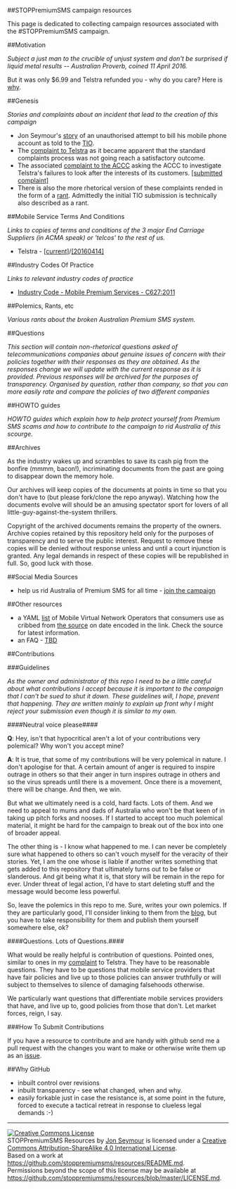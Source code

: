 #\#STOPPremiumSMS campaign resources

This page is dedicated to collecting campaign resources associated with the #STOPPremiumSMS campaign.

##Motivation

_Subject a just man to the crucible of unjust system and don't be surprised if liquid metal results -- Australian Proverb, coined 11 April 2016._

But it was only $6.99 and Telstra refunded you - why do you care? Here is [why](https://blog.stoppremiumsms.org/2016/04/14/but-it-was-only-6-99-and-telstra-refunded-you-why-do-you-care/).


##Genesis

_Stories and complaints about an incident that lead to the creation of this campaign_

* Jon Seymour's [story](https://drive.google.com/a/premiumsms.org/file/d/0B45YMnReupuEckpHaWhadzV1TkE/view) of an unauthorised attempt to bill his mobile phone account as told to the [TIO](http://tio.com.au).
* The [complaint to Telstra](https://drive.google.com/a/premiumsms.org/file/d/1HPvGuu78Wf36raDzrttxNMJm4c9ideDjO0sVC7AuUEJs3MSkxeBndI-VuLXHBvYbReqIbt-BPp02T4gd/view) as it became apparent that the standard complaints process was not going reach a satisfactory outcome.
* The associated [complaint to the ACCC](https://blog.stoppremiumsms.org/2016/04/14/accc-complaint/) asking the ACCC to investigate Telstra's failures to look after the interests of its customers. [[submitted complaint]](https://github.com/stoppremiumsms/resources/blob/master/pdf/accc-complaint-66958.pdf)
* There is also the more rhetorical version of these complaints rended in the form of a [rant](https://blog.stoppremiumsms.org/about/). Admittedly the initial TIO submission is technically also described as a rant.


##Mobile Service Terms And Conditions

_Links to copies of terms and conditions of the 3 major End Carriage Suppliers (in ACMA speak) or 'telcos' to the rest of us._

- Telstra - [[current]](https://www.telstra.com.au/help/download/document/things-you-need-to-know-about-telstra-services-c048.pdf)/[[20160414]](https://github.com/stoppremiumssms/resources/tree/master/archive/www.telstra.com.au/help/2016-04-14/download/document/things-you-need-to-know-about-telstra-services-c048.pdf)

##Industry Codes Of Practice

_Links to relevant industry codes of practice_

* [Industry Code - Mobile Premium Services - C627:2011](http://www.acma.gov.au/theACMA/mobile-premium-services-code-c637-2011)


##Polemics, Rants, etc

_Various rants about the broken Australian Premium SMS system._

##Questions

_This section will contain non-rhetorical questions asked of telecommunications companies about genuine issues of concern with their policies together
with their responses as they are obtained. As the responses change we will update with the current response as it is provided. Previous
responses will be archived for the purposes of transparency. Organised by question, rather than company, so that you can more easily
rate and compare the policies of two different companies_

##HOWTO guides

_HOWTO guides which explain how to help protect yourself from Premium SMS scams and how to contribute to the campaign to rid Australia of this scourge._

##Archives

As the industry wakes up and scrambles to save its cash pig from the bonfire (mmmm, bacon!), incriminating documents
from the past are going to disappear down the memory hole.

Our archives will keep copies of the documents at points in time so that you don't have to (but please fork/clone the repo anyway). Watching how
the documents evolve will should be an amusing spectator sport for lovers of all little-guy-against-the-system thrillers.

Copyright of the archived documents remains the property of the owners. Archive copies retained by this repository held only
for the purposes of transparency and to serve the public interest. Request to remove these copies will be denied without response
unless and until a court injunction is granted. Any legal demands in respect of these copies will be republished in full.
So, good luck with those.

##Social Media Sources

- help us rid Australia of Premium SMS for all time - [join the campaign](https://www.communityrun.org/petitions/dismantle-the-broken-australian-premium-sms-system-1)


##Other resources

- a YAML [list](archive/www.mobilenetworkguide.com.au/2016-04-12/MVNO.yml) of Mobile Virtual Network Operators that consumers use as cribbed from [the source](http://www.mobilenetworkguide.com.au/virtual_operators_information.html) on date encoded in the link. Check the source for latest information.
- an FAQ - [TBD](#)

##Contributions

###Guidelines

_As the owner and administrator of this repo I need to be a little careful about what contributions I accept because it is important to the campaign that I can't be sued
to shut it down. These guidelines will, I hope, prevent that happening. They are written mainly to explain up front why I might reject your submission even though it
is similar to my own._

####Neutral voice please####

**Q**: Hey, isn't that hypocritical aren't a lot of your contributions very polemical? Why won't you accept mine?

**A**: It is true, that some of my contributions will be very polemical in nature. I don't apologise for that. A certain amount of anger is required to
inspire outrage in others so that their anger in turn inspires outrage in others and so the virus spreads until there is a movement. Once there is a movement, there will be change. And then, we win.

But what we ultimately need is a cold, hard facts. Lots of them. And we need to appeal to mums and dads of Australia who won't be that keen of in taking up pitch forks and nooses. If I started to accept too much polemical material, it might be hard for the campaign to break out of the box into one of broader appeal.

The other thing is - I know what happened to me. I can never be completely sure what happened to others so can't vouch myself for the veracity of their stories. Yet, I am the one whose is liable if another writes something that gets added to this repository that ultimately turns out to be false or slanderous. And git being what it is, that story
will be remain in the repo for ever. Under threat of legal action, I'd have to start deleting stuff and the message would become less powerful.

So, leave the polemics in this repo to me. Sure, writes your own polemics. If they are particularly good, I'll consider linking to them from the [blog](http://blog.stoppremiumsms.org), but you have to take responsibility for them and publish them yourself somewhere else, ok?

####Questions. Lots of Questions.####

What would be really helpful is contribution of questions. Pointed ones, similar to ones in my [complaint](https://drive.google.com/a/premiumsms.org/file/d/1HPvGuu78Wf36raDzrttxNMJm4c9ideDjO0sVC7AuUEJs3MSkxeBndI-VuLXHBvYbReqIbt-BPp02T4gd/view) to Telstra. They have to be reasonable questions. They have to be questions
that mobile service providers that have fair policies and live up to those policies can answer truthfully or will subject to themselves to silence of damaging falsehoods
otherwise.

We particularly want questions that differentiate mobile services providers that have, and live up to, good policies from those that don't. Let market forces, reign, I say.

###How To Submit Contributions

If you have a resource to contribute and are handy with github send me a pull request with the changes you want to make
or otherwise write them up as an [issue](https://github.com/stoppremiumsms/resources/issues/new).



##Why GitHub
- inbuilt control over revisions
- inbuilt transparency - see what changed, when and why.
- easily forkable just in case the resistance is, at some point in the future, forced to execute a tactical retreat in response to clueless legal demands :-)
<hr>

<a rel="license" href="http://creativecommons.org/licenses/by-sa/4.0/"><img alt="Creative Commons License" style="border-width:0" src="https://i.creativecommons.org/l/by-sa/4.0/88x31.png" /></a><br /><span xmlns:dct="http://purl.org/dc/terms/" property="dct:title">STOPPremiumSMS Resources</span> by <a xmlns:cc="http://creativecommons.org/ns#" href="https://github.com/stoppremiumsms/resources" property="cc:attributionName" rel="cc:attributionURL">Jon Seymour</a> is licensed under a <a rel="license" href="http://creativecommons.org/licenses/by-sa/4.0/">Creative Commons Attribution-ShareAlike 4.0 International License</a>.<br />Based on a work at <a xmlns:dct="http://purl.org/dc/terms/" href="https://github.com/stoppremiumsms/resources/README.md" rel="dct:source">https://github.com/stoppremiumsms/resources/README.md</a>.<br />Permissions beyond the scope of this license may be available at <a xmlns:cc="http://creativecommons.org/ns#" href="https://github.com/stoppremiumsms/resources/blob/master/LICENSE.md" rel="cc:morePermissions">https://github.com/stoppremiumsms/resources/blob/master/LICENSE.md</a>.